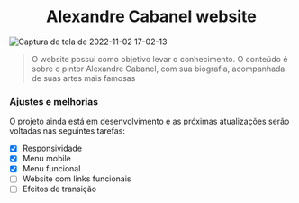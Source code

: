 <h1 align= center> Alexandre Cabanel website </h1> 
  
![Captura de tela de 2022-11-02 17-02-13](https://user-images.githubusercontent.com/108842368/201744187-02392fbb-1517-4651-abc2-e564b8a9a23f.png)

> O website possui como objetivo levar o conhecimento. O conteúdo é sobre o pintor Alexandre Cabanel, com sua biografia, acompanhada de suas artes mais famosas

### Ajustes e melhorias

O projeto ainda está em desenvolvimento e as próximas atualizações serão voltadas nas seguintes tarefas:

- [x] Responsividade
- [x] Menu mobile
- [x] Menu funcional
- [ ] Website com links funcionais
- [ ] Efeitos de transição
